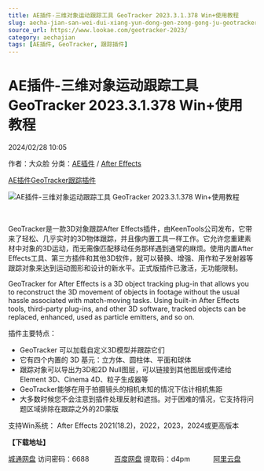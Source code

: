 ```yaml
---
title: AE插件-三维对象运动跟踪工具 GeoTracker 2023.3.1.378 Win+使用教程
slug: aecha-jian-san-wei-dui-xiang-yun-dong-gen-zong-gong-ju-geotracker-2023-3-1-378-win-shi-yong-jiao-cheng
source_url: https://www.lookae.com/geotracker-2023/
category: aechajian
tags: [AE插件, GeoTracker, 跟踪插件]
---
```

# AE插件-三维对象运动跟踪工具 GeoTracker 2023.3.1.378 Win+使用教程

2024/02/28 10:05

作者：大众脸
分类：[AE插件](https://www.lookae.com/after-effects/aechajian/) / [After Effects](https://www.lookae.com/after-effects/)

[AE插件](https://www.lookae.com/tag/ae%e6%8f%92%e4%bb%b6/)[GeoTracker](https://www.lookae.com/tag/geotracker/)[跟踪插件](https://www.lookae.com/tag/%e8%b7%9f%e8%b8%aa%e6%8f%92%e4%bb%b6/)

![AE插件-三维对象运动跟踪工具 GeoTracker 2023.3.1.378 Win+使用教程](https://www.lookae.com/wp-content/uploads/2022/10/KeenTools-GeoTracker.jpg "AE插件-三维对象运动跟踪工具 GeoTracker 2023.3.1.378 Win+使用教程-LookAE.com")

[﻿﻿﻿](https://cloud.video.taobao.com//play/u/705956171/p/1/e/6/t/1/379931977273.mp4)

GeoTracker是一款3D对象跟踪After Effects插件，由KeenTools公司发布，它带来了轻松、几乎实时的3D物体跟踪，并且像内置工具一样工作。它允许您重建素材中对象的3D运动，而无需像匹配移动任务那样遇到通常的麻烦。使用内置After Effects工具、第三方插件和其他3D软件，就可以替换、增强、用作粒子发射器等跟踪对象来达到运动图形和设计的新水平。正式版插件已激活，无功能限制。

GeoTracker for After Effects is a 3D object tracking plug-in that allows you to reconstruct the 3D movement of objects in footage without the usual hassle associated with match-moving tasks. Using built-in After Effects tools, third-party plug-ins, and other 3D software, tracked objects can be replaced, enhanced, used as particle emitters, and so on.

插件主要特点：

* GeoTracker 可以加载自定义3D模型并跟踪它们
* 它有四个内置的 3D 基元：立方体、圆柱体、平面和球体
* 跟踪对象可以导出为3D和2D Null图层，可以链接到其他图层或传递给Element 3D、Cinema 4D、粒子生成器等
* GeoTracker能够在用于拍摄镜头的相机未知的情况下估计相机焦距
* 大多数时候您不会注意到插件处理反射和遮挡。对于困难的情况，它支持将问题区域排除在跟踪之外的2D蒙版

支持Win系统： After Effects 2021(18.2)，2022，2023，2024或更高版本

**【下载地址】**

[城通网盘](https://url70.ctfile.com/f/2827370-1026504715-e6b114?p=4431) 访问密码：6688             [百度网盘](https://pan.baidu.com/s/1JqPFt6-RpL70PZANU8K0bQ?pwd=d4pm) 提取码：d4pm            [阿里云盘](https://www.alipan.com/s/jMom6s3KskR)
